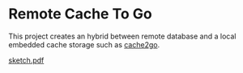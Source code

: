 # Remote Cache To Go

This project creates an hybrid between remote database and a local embedded cache storage such as [cache2go](https://github.com/muesli/cache2go).

[sketch.pdf](media/sketch.pdf)
